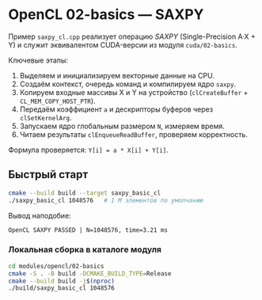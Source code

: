 # OpenCL 02-basics — SAXPY

Пример `saxpy_cl.cpp` реализует операцию *SAXPY* (Single-Precision A·X + Y) и
служит эквивалентом CUDA-версии из модуля `cuda/02-basics`.

Ключевые этапы:
1. Выделяем и инициализируем векторные данные на CPU.
2. Создаём контекст, очередь команд и компилируем ядро `saxpy`.
3. Копируем входные массивы X и Y на устройство (`clCreateBuffer` + `CL_MEM_COPY_HOST_PTR`).
4. Передаём коэффициент `a` и дескрипторы буферов через `clSetKernelArg`.
5. Запускаем ядро глобальным размером `N`, измеряем время.
6. Читаем результаты `clEnqueueReadBuffer`, проверяем корректность.

Формула проверяется: `Y[i] = a * X[i] + Y[i]`.

## Быстрый старт
```bash
cmake --build build --target saxpy_basic_cl
./saxpy_basic_cl 1048576   # 1 M элементов по умолчанию
```
Вывод наподобие:
```
OpenCL SAXPY PASSED | N=1048576, time=3.21 ms
```

### Локальная сборка в каталоге модуля

```bash
cd modules/opencl/02-basics
cmake -S . -B build -DCMAKE_BUILD_TYPE=Release
cmake --build build -j$(nproc)
./build/saxpy_basic_cl 1048576
``` 
